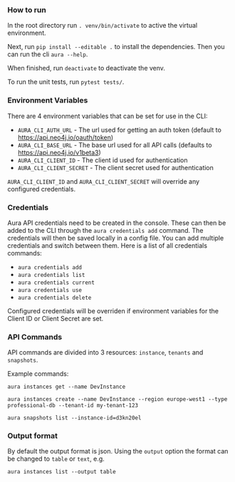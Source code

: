### How to run

In the root directory run `. venv/bin/activate` to active the virtual environment.

Next, run `pip install --editable .` to install the dependencies. Then you can run the cli `aura --help`.

When finished, run `deactivate` to deactivate the venv.

To run the unit tests, run `pytest tests/`.

### Environment Variables

There are 4 environment variables that can be set for use in the CLI:

- `AURA_CLI_AUTH_URL` - The url used for getting an auth token (default to https://api.neo4j.io/oauth/token)
- `AURA_CLI_BASE_URL` - The base url used for all API calls (defaults to https://api.neo4j.io/v1beta3)
- `AURA_CLI_CLIENT_ID` - The client id used for authentication
- `AURA_CLI_CLIENT_SECRET` - The client secret used for authentication

`AURA_CLI_CLIENT_ID` and `AURA_CLI_CLIENT_SECRET` will override any configured credentials.

### Credentials

Aura API credentials need to be created in the console. These can then be added to the CLI through the `aura credentials add` command. The credentials will then be saved locally in a config file. You can add multiple credentials and switch between them. Here is a list of all credentials commands:

- `aura credentials add`
- `aura credentials list`
- `aura credentials current`
- `aura credentials use`
- `aura credentials delete`

Configured credentials will be overriden if environment variables for the Client ID or Client Secret are set.

### API Commands

API commands are divided into 3 resources: `instance`, `tenants` and `snapshots`.

Example commands:

`aura instances get --name DevInstance`

`aura instances create --name DevInstance --region europe-west1 --type professional-db --tenant-id my-tenant-123`

`aura snapshots list --instance-id=d3kn20el`

### Output format

By default the output format is json. Using the `output` option the format can be changed to `table` or `text`, e.g.

`aura instances list --output table`
